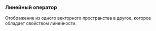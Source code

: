 ### Линейный оператор 
Отображение из одного векторного пространства в другое, которое обладает свойством линейности. 